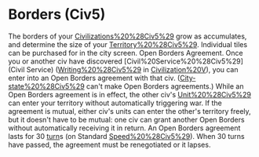 # Borders (Civ5)

The borders of your [Civilizations%20%28Civ5%29](civilization) grow as accumulates, and determine the size of your [Territory%20%28Civ5%29](territory). Individual tiles can be purchased for in the city screen.
Open Borders Agreement.
Once you or another civ have discovered [Civil%20Service%20%28Civ5%29](Civil Service) ([Writing%20%28Civ5%29](Writing) in [Civilization%20V](vanilla)), you can enter into an Open Borders agreement with that civ. ([City-state%20%28Civ5%29](City-States) can't make Open Borders agreements.) While an Open Borders agreement is in effect, the other civ's [Unit%20%28Civ5%29](units) can enter your territory without automatically triggering war. If the agreement is mutual, either civ's units can enter the other's territory freely, but it doesn't have to be mutual: one civ can grant another Open Borders without automatically receiving it in return.
An Open Borders agreement lasts for 30 [turn](turn)s (on Standard [Speed%20%28Civ5%29](speed)). When 30 turns have passed, the agreement must be renegotiated or it lapses.